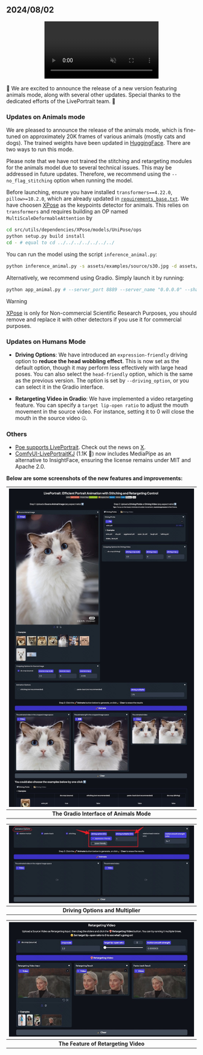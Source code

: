 ## 2024/08/02

<p align="center">
  <video id="animal-monkey-dance-video" controls muted playsinline width="60%">
    <source src="https://github.com/user-attachments/assets/d5473d7e-cce9-4a26-b6ad-96194e5c659d
    " type="video/mp4">
  </video>
</p>

🎉 We are excited to announce the release of a new version featuring animals mode, along with several other updates. Special thanks to the dedicated efforts of the LivePortrait team. 💪

### Updates on Animals mode
We are pleased to announce the release of the animals mode, which is fine-tuned on approximately 20K frames of various animals (mostly cats and dogs). The trained weights have been updated in [HuggingFace](https://huggingface.co/KwaiVGI/LivePortrait/tree/main/liveportrait_animals). There are two ways to run this mode.

Please note that we have not trained the stitching and retargeting modules for the animals model due to several technical issues. This may be addressed in future updates. Therefore, we recommend using the `--no_flag_stitching` option when running the model.

Before launching, ensure you have installed `transformers==4.22.0`, `pillow>=10.2.0`, which are already updated in  [`requirements_base.txt`](../../../requirements_base.txt). We have choosen [XPose](https://github.com/IDEA-Research/X-Pose) as the keypoints detector for animals. This relies on `transformers` and requires building an OP named `MultiScaleDeformableAttention` by
```bash
cd src/utils/dependencies/XPose/models/UniPose/ops
python setup.py build install
cd - # equal to cd ../../../../../../../
```

You can run the model using the script `inference_animal.py`:
```bash
python inference_animal.py -s assets/examples/source/s30.jpg -d assets/examples/driving/wink.pkl --no_flag_stitching
```

Alternatively, we recommend using Gradio. Simply launch it by running:
```bash
python app_animal.py # --server_port 8889 --server_name "0.0.0.0" --share
```

> [!WARNING]
> [XPose](https://github.com/IDEA-Research/X-Pose) is only for Non-commercial Scientific Research Purposes, you should remove and replace it with other detectors if you use it for commercial purposes.

### Updates on Humans Mode

- **Driving Options**: We have introduced an `expression-friendly` driving option to **reduce the head wobbling effect**. This is now set as the default option, though it may perform less effectively with large head poses. You can also select the `head-friendly` option, which is the same as the previous version. The option is set by `--driving_option`, or you can select it in the Gradio interface.

- **Retargeting Video in Gradio**: We have implemented a video retargeting feature. You can specify a `target lip-open ratio` to adjust the mouth movement in the source video. For instance, setting it to 0 will close the mouth in the source video 🤐.

### Others

- [Poe supports LivePortrait](https://poe.com/LivePortrait). Check out the news on [X](https://x.com/poe_platform/status/1816136105781256260).
- [ComfyUI-LivePortraitKJ](https://github.com/kijai/ComfyUI-LivePortraitKJ) (1.1K 🌟) now includes MediaPipe as an alternative to InsightFace, ensuring the license remains under MIT and Apache 2.0.



**Below are some screenshots of the new features and improvements:**

| ![The Gradio Interface of Animals Mode](../animals-mode-gradio-2024-08-02.jpg) |
|:---:|
| **The Gradio Interface of Animals Mode** |

| ![Driving Options and Multiplier](../driving-option-multiplier-2024-08-02.jpg) |
|:---:|
| **Driving Options and Multiplier** |

| ![The Feature of Retargeting Video](../retargeting-video-2024-08-02.jpg) |
|:---:|
| **The Feature of Retargeting Video** |
